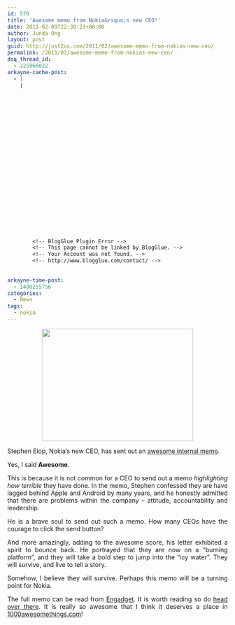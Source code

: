 ```yaml
---
id: 570
title: 'Awesome memo from Nokia&rsquo;s new CEO!'
date: 2011-02-09T22:39:23+00:00
author: Junda Ong
layout: post
guid: http://just2us.com/2011/02/awesome-memo-from-nokias-new-ceo/
permalink: /2011/02/awesome-memo-from-nokias-new-ceo/
dsq_thread_id:
  - 225966022
arkayne-cache-post:
  - |
    |
        
        
        
        
        
        
        
        
        
        
        
        
        
        
        
        
        
        
        
        
        
        
        
        <!-- BlogGlue Plugin Error -->
        <!-- This page cannot be linked by BlogGlue. -->
        <!-- Your Account was not found. -->
        <!-- http://www.blogglue.com/contact/ -->
        
        
arkayne-time-post:
  - 1400255756
categories:
  - News
tags:
  - nokia
---
```

<img style="display: block; float: none; margin-left: auto; margin-right: auto" src="http://www.blogcdn.com/www.engadget.com/media/2011/02/elop-lg.jpg" width="346" height="257" />

<p align="justify">
  Stephen Elop, Nokia’s new CEO, has sent out an <a href="http://www.engadget.com/2011/02/08/nokia-ceo-stephen-elop-rallies-troops-in-brutally-honest-burnin/" onclick="__gaTracker('send', 'event', 'outbound-article', 'http://www.engadget.com/2011/02/08/nokia-ceo-stephen-elop-rallies-troops-in-brutally-honest-burnin/', 'awesome internal memo');">awesome internal memo</a>.
</p>

<p align="justify">
  Yes, I said <strong>Awesome</strong>.
</p>

<p align="justify">
  This is because it is not common for a CEO to send out a memo<em> highlighting how terrible</em> they have done. In the memo, Stephen confessed they are have lagged behind Apple and Android by many years, and he honestly admitted that there are problems within the company – attitude, accountability and leadership.
</p>

<p align="justify">
  He is a brave soul to send out such a memo. How many CEOs have the courage to click the send button?
</p>

<p align="justify">
  And more amazingly, adding to the awesome score, his letter exhibited a spirit to bounce back. He portrayed that they are now on a “burning platform”, and they will take a bold step to jump into the “icy water”. They will survive, and live to tell a story.
</p>

<p align="justify">
  Somehow, I believe they will survive. Perhaps this memo will be a turning point for Nokia.
</p>

<p align="justify">
  The full memo can be read from <a href="http://www.engadget.com/2011/02/08/nokia-ceo-stephen-elop-rallies-troops-in-brutally-honest-burnin/" onclick="__gaTracker('send', 'event', 'outbound-article', 'http://www.engadget.com/2011/02/08/nokia-ceo-stephen-elop-rallies-troops-in-brutally-honest-burnin/', 'Engadget');">Engadget</a>. It is worth reading so do <a href="http://www.engadget.com/2011/02/08/nokia-ceo-stephen-elop-rallies-troops-in-brutally-honest-burnin/" onclick="__gaTracker('send', 'event', 'outbound-article', 'http://www.engadget.com/2011/02/08/nokia-ceo-stephen-elop-rallies-troops-in-brutally-honest-burnin/', 'head over there');">head over there</a>. It is really so awesome that I think it deserves a place in <a href="http://1000awesomethings.com/" onclick="__gaTracker('send', 'event', 'outbound-article', 'http://1000awesomethings.com/', '1000awesomethings.com');">1000awesomethings.com</a>!
</p>

<div style="font-size:0px;height:0px;line-height:0px;margin:0;padding:0;clear:both">
</div>